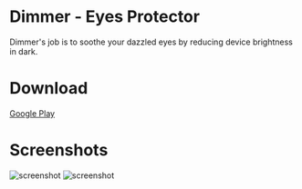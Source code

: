 # Dimmer - Eyes Protector
Dimmer's job is to soothe your dazzled eyes by reducing device brightness in dark.

# Download
[Google Play](https://play.google.com/store/apps/details?id=com.appyware.dimmer)

# Screenshots

![screenshot](https://lh3.googleusercontent.com/eROfyE2m14zjOcqp27Y72f3Aa8FVUVmxysNj9Z5-BffLB7evJw5vcQKKdlexWFFAy3Q=h900)
![screenshot](https://lh3.googleusercontent.com/yWMETrHaAOQqDp3szWxYUmZsUF0KcxTkol41FlSz2Dbn0zXcBjlCdawnjcEnx7dXlug=h900)
